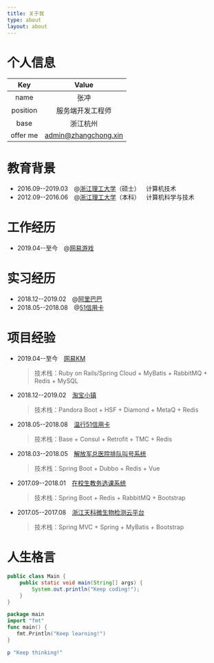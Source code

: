 ```yaml
---
title: 关于我
type: about
layout: about
---
```


# 个人信息
 Key       |  Value
 :--------:|:--------------------:
 name      |  张冲
 position  |  服务端开发工程师
 base      |  浙江杭州
 offer me  |  admin@zhangchong.xin

# 教育背景
- 2016.09--2019.03&emsp;@[浙江理工大学](http://www.zstu.edu.cn)（硕士）&emsp;计算机技术
- 2012.09--2016.06&emsp;@[浙江理工大学](http://www.zstu.edu.cn)（本科）&emsp;计算机科学与技术

# 工作经历
- 2019.04--至今&emsp;@[网易游戏](https://game.163.com)

# 实习经历
- 2018.12--2019.02&emsp;@[阿里巴巴](https://www.alibabagroup.com)
- 2018.05--2018.08&emsp;@[51信用卡](https://www.u51.com)

# 项目经验
- 2019.04--至今&emsp;[网易KM](http://km.netease.com)
	> 技术栈：Ruby on Rails/Spring Cloud + MyBatis + RabbitMQ + Redis + MySQL
- 2018.12--2019.02&emsp;[淘宝小镇](https://taobao.yuntrial.com)
	> 技术栈：Pandora Boot + HSF + Diamond + MetaQ + Redis
- 2018.05--2018.08&emsp;[温行51信用卡](https://www.u51.com/credit/kaku/1876014.html)
	> 技术栈：Base + Consul + Retrofit + TMC + Redis
- 2018.03--2018.05&emsp;[解放军总医院排队叫号系统](http://www.301hospital.mil.cn)
	> 技术栈：Spring Boot + Dubbo + Redis + Vue
- 2017.09--2018.01&emsp;[在校生教务选课系统](http://www.chung.xin)
	> 技术栈：Spring Boot + Redis + RabbitMQ + Bootstrap
- 2017.05--2017.08&emsp;[浙江天科微生物检测云平台](http://www.tkgeneclub.com)
	> 技术栈：Spring MVC + Spring + MyBatis + Bootstrap

# 人生格言
```java
public class Main {
    public static void main(String[] args) {
        System.out.println("Keep coding!");
    }
}
```

```go
package main
import "fmt"
func main() {
   fmt.Println("Keep learning!")
}
```

```ruby
p "Keep thinking!"
```
